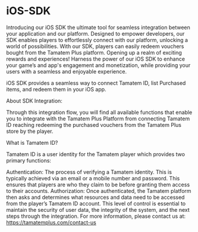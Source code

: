 # iOS-SDK

Introducing our iOS SDK the ultimate tool for seamless integration between your application and our platform. Designed to empower developers, our SDK enables players to effortlessly connect with our platform, unlocking a world of possibilities. With our SDK, players can easily redeem vouchers bought from the Tamatem Plus platform. Opening up a realm of exciting rewards and experiences! Harness the power of our iOS SDK to enhance your game’s and app's engagement and monetization, while providing your users with a seamless and enjoyable experience.

iOS SDK provides a seamless way to connect Tamatem ID, list Purchased items, and redeem them in your iOS app.

About SDK Integration:

Through this integration flow, you will find all available functions that enable you to integrate with the Tamatem Plus Platform from connecting Tamatem ID reaching redeeming the purchased vouchers from the Tamatem Plus store by the player.

What is Tamatem ID?

Tamatem ID is a user identity for the Tamatem player which provides two primary functions:

Authentication: The process of verifying a Tamatem identity. This is typically achieved via an email or a mobile number and password. This ensures that players are who they claim to be before granting them access to their accounts.
Authorization: Once authenticated, the Tamatem platform then asks and determines what resources and data need to be accessed from the player’s Tamatem ID account. This level of control is essential to maintain the security of user data, the integrity of the system, and the next steps through the integration.
For more information, please contact us at: https://tamatemplus.com/contact-us

